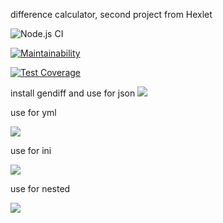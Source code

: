 difference calculator, second project from Hexlet

![Node.js CI](https://github.com/oksanaduga/frontend-project-lvl2/workflows/Node.js%20CI/badge.svg)

[![Maintainability](https://api.codeclimate.com/v1/badges/da467244383d64009024/maintainability)](https://codeclimate.com/github/oksanaduga/frontend-project-lvl2/maintainability)

[![Test Coverage](https://api.codeclimate.com/v1/badges/da467244383d64009024/test_coverage)](https://codeclimate.com/github/oksanaduga/frontend-project-lvl2/test_coverage)

install gendiff and use for json
<a href="https://asciinema.org/a/311347?autoplay=1&speed=2&size=medium" target="_blank"><img src="https://asciinema.org/a/311347.svg" /></a>


use for yml

<a href="https://asciinema.org/a/cfcwNqEZ1TkI2qIQRUKgirqhD?autoplay=1&speed=2&size=medium" target="_blank"><img src="https://asciinema.org/a/cfcwNqEZ1TkI2qIQRUKgirqhD.svg" /></a>


use for ini

<a href="https://asciinema.org/a/312689?autoplay=1&speed=2&size=medium" target="_blank"><img src="https://asciinema.org/a/312689.svg" /></a>

use for nested

<a href="https://asciinema.org/a/313997?autoplay=1&speed=2&size=medium" target="_blank"><img src="https://asciinema.org/a/313997.svg" /></a>
